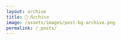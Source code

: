 ```yaml
---
layout: archive
title: 📁 𝔸𝕣𝕔𝕙𝕚𝕧𝕖
image: /assets/images/post-bg-archive.png
permalink: /_posts/
---
```

